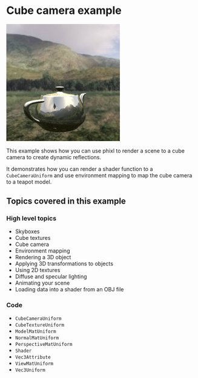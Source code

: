 # Cube camera example

<img src="./screenshot.png" width="300">

This example shows how you can use phixl to render a scene to a cube camera to
create dynamic reflections.

It demonstrates how you can render a shader function to a `CubeCameraUniform`
and use environment mapping to map the cube camera to a teapot model.

## Topics covered in this example

### High level topics

- Skyboxes
- Cube textures
- Cube camera
- Environment mapping
- Rendering a 3D object
- Applying 3D transformations to objects
- Using 2D textures
- Diffuse and specular lighting
- Animating your scene
- Loading data into a shader from an OBJ file

### Code

- `CubeCameraUniform`
- `CubeTextureUniform`
- `ModelMatUniform`
- `NormalMatUniform`
- `PerspectiveMatUniform`
- `Shader`
- `Vec3Attribute`
- `ViewMatUniform`
- `Vec3Uniform`

